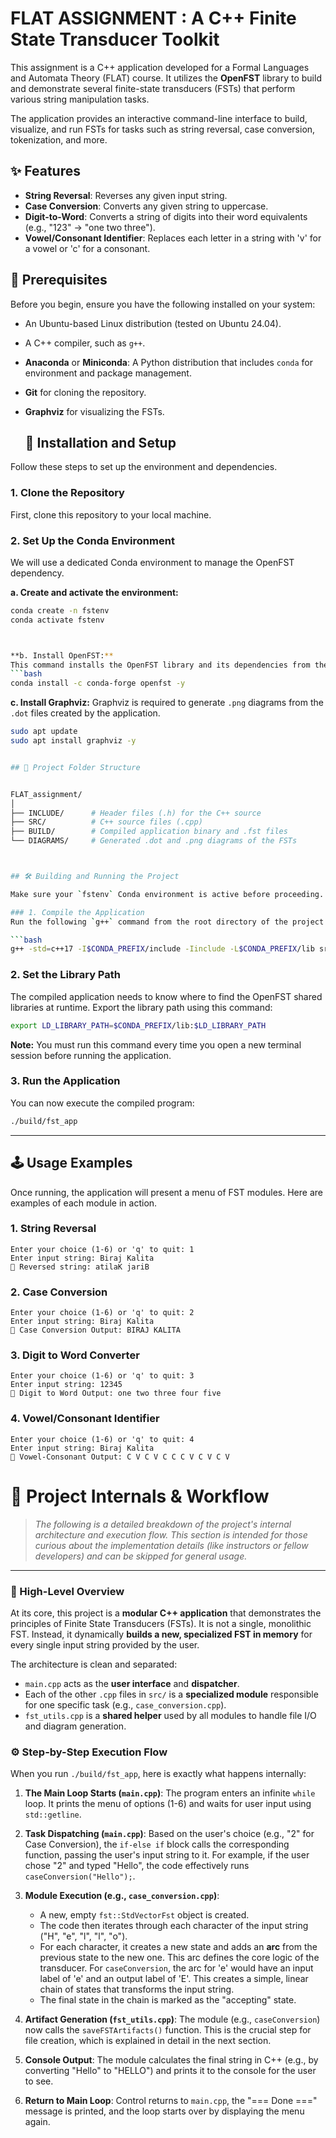 # FLAT ASSIGNMENT : A C++ Finite State Transducer Toolkit


This assignment is a C++ application developed for a Formal Languages and Automata Theory (FLAT) course. It utilizes the **OpenFST** library to build and demonstrate several finite-state transducers (FSTs) that perform various string manipulation tasks.

The application provides an interactive command-line interface to build, visualize, and run FSTs for tasks such as string reversal, case conversion, tokenization, and more.

## ✨ Features

* **String Reversal**: Reverses any given input string.
* **Case Conversion**: Converts any given string to uppercase.
* **Digit-to-Word**: Converts a string of digits into their word equivalents (e.g., "123" -> "one two three").
* **Vowel/Consonant Identifier**: Replaces each letter in a string with 'v' for a vowel or 'c' for a consonant.



## 🔧 Prerequisites

Before you begin, ensure you have the following installed on your system:
* An Ubuntu-based Linux distribution (tested on Ubuntu 24.04).
* A C++ compiler, such as `g++`.
* **Anaconda** or **Miniconda**: A Python distribution that includes `conda` for environment and package management.
* **Git** for cloning the repository.
* **Graphviz** for visualizing the FSTs.




  ## 🚀 Installation and Setup

Follow these steps to set up the environment and dependencies.

### 1. Clone the Repository
First, clone this repository to your local machine.

### 2. Set Up the Conda Environment
We will use a dedicated Conda environment to manage the OpenFST dependency.

**a. Create and activate the environment:**
```bash
conda create -n fstenv
conda activate fstenv



**b. Install OpenFST:**
This command installs the OpenFST library and its dependencies from the `conda-forge` channel.
```bash
conda install -c conda-forge openfst -y
```

**c. Install Graphviz:**
Graphviz is required to generate `.png` diagrams from the `.dot` files created by the application.
```bash
sudo apt update
sudo apt install graphviz -y


## 📁 Project Folder Structure


FLAT_assignment/
│
├── INCLUDE/      # Header files (.h) for the C++ source
├── SRC/          # C++ source files (.cpp)
├── BUILD/        # Compiled application binary and .fst files
└── DIAGRAMS/     # Generated .dot and .png diagrams of the FSTs



## 🛠️ Building and Running the Project

Make sure your `fstenv` Conda environment is active before proceeding. All commands below should be executed from the root of the `FLAT-assignment` directory.

### 1. Compile the Application
Run the following `g++` command from the root directory of the project. This command compiles all source files and links them against the OpenFST library installed in your Conda environment.

```bash
g++ -std=c++17 -I$CONDA_PREFIX/include -Iinclude -L$CONDA_PREFIX/lib src/*.cpp -lfst -o build/fst_app
```

### 2. Set the Library Path
The compiled application needs to know where to find the OpenFST shared libraries at runtime. Export the library path using this command:

```bash
export LD_LIBRARY_PATH=$CONDA_PREFIX/lib:$LD_LIBRARY_PATH
```
**Note:** You must run this command every time you open a new terminal session before running the application.

### 3. Run the Application
You can now execute the compiled program:

```bash
./build/fst_app
```

---

## 🕹️ Usage Examples

Once running, the application will present a menu of FST modules. Here are examples of each module in action.


### 1. String Reversal
```
Enter your choice (1-6) or 'q' to quit: 1
Enter input string: Biraj Kalita
🔁 Reversed string: atilaK jariB
```

### 2. Case Conversion
```
Enter your choice (1-6) or 'q' to quit: 2
Enter input string: Biraj Kalita
🔁 Case Conversion Output: BIRAJ KALITA
```

### 3. Digit to Word Converter
```
Enter your choice (1-6) or 'q' to quit: 3
Enter input string: 12345
🔁 Digit to Word Output: one two three four five 
```

### 4. Vowel/Consonant Identifier
```
Enter your choice (1-6) or 'q' to quit: 4
Enter input string: Biraj Kalita
🔁 Vowel-Consonant Output: C V C V C C C V C V C V 
```



# 🔬 Project Internals & Workflow

> *The following is a detailed breakdown of the project's internal architecture and execution flow. This section is intended for those curious about the implementation details (like instructors or fellow developers) and can be skipped for general usage.*

---

### 🧠 High-Level Overview

At its core, this project is a **modular C++ application** that demonstrates the principles of Finite State Transducers (FSTs). It is not a single, monolithic FST. Instead, it dynamically **builds a new, specialized FST in memory** for every single input string provided by the user.

The architecture is clean and separated:
* `main.cpp` acts as the **user interface** and **dispatcher**.
* Each of the other `.cpp` files in `src/` is a **specialized module** responsible for one specific task (e.g., `case_conversion.cpp`).
* `fst_utils.cpp` is a **shared helper** used by all modules to handle file I/O and diagram generation.



### ⚙️ Step-by-Step Execution Flow

When you run `./build/fst_app`, here is exactly what happens internally:

1.  **The Main Loop Starts (`main.cpp`)**: The program enters an infinite `while` loop. It prints the menu of options (1-6) and waits for user input using `std::getline`.

2.  **Task Dispatching (`main.cpp`)**: Based on the user's choice (e.g., "2" for Case Conversion), the `if-else if` block calls the corresponding function, passing the user's input string to it. For example, if the user chose "2" and typed "Hello", the code effectively runs `caseConversion("Hello");`.

3.  **Module Execution (e.g., `case_conversion.cpp`)**:
    * A new, empty `fst::StdVectorFst` object is created.
    * The code then iterates through each character of the input string ("H", "e", "l", "l", "o").
    * For each character, it creates a new state and adds an **arc** from the previous state to the new one. This arc defines the core logic of the transducer. For `caseConversion`, the arc for 'e' would have an input label of 'e' and an output label of 'E'. This creates a simple, linear chain of states that transforms the input string.
    * The final state in the chain is marked as the "accepting" state.

4.  **Artifact Generation (`fst_utils.cpp`)**: The module (e.g., `caseConversion`) now calls the `saveFSTArtifacts()` function. This is the crucial step for file creation, which is explained in detail in the next section.

5.  **Console Output**: The module calculates the final string in C++ (e.g., by converting "Hello" to "HELLO") and prints it to the console for the user to see.

6.  **Return to Main Loop**: Control returns to `main.cpp`, the "=== Done ===" message is printed, and the loop starts over by displaying the menu again.


